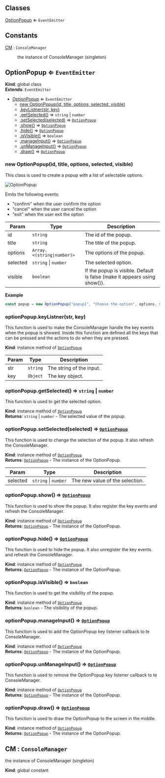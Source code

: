 ## Classes

<dl>
<dt><a href="#OptionPopup">OptionPopup</a> ⇐ <code>EventEmitter</code></dt>
<dd></dd>
</dl>

## Constants

<dl>
<dt><a href="#CM">CM</a> : <code>ConsoleManager</code></dt>
<dd><p>the instance of ConsoleManager (singleton)</p>
</dd>
</dl>

<a name="OptionPopup"></a>

## OptionPopup ⇐ <code>EventEmitter</code>
**Kind**: global class  
**Extends**: <code>EventEmitter</code>  

* [OptionPopup](#OptionPopup) ⇐ <code>EventEmitter</code>
    * [new OptionPopup(id, title, options, selected, visible)](#new_OptionPopup_new)
    * [.keyListner(str, key)](#OptionPopup+keyListner)
    * [.getSelected()](#OptionPopup+getSelected) ⇒ <code>string</code> \| <code>number</code>
    * [.setSelected(selected)](#OptionPopup+setSelected) ⇒ [<code>OptionPopup</code>](#OptionPopup)
    * [.show()](#OptionPopup+show) ⇒ [<code>OptionPopup</code>](#OptionPopup)
    * [.hide()](#OptionPopup+hide) ⇒ [<code>OptionPopup</code>](#OptionPopup)
    * [.isVisible()](#OptionPopup+isVisible) ⇒ <code>boolean</code>
    * [.manageInput()](#OptionPopup+manageInput) ⇒ [<code>OptionPopup</code>](#OptionPopup)
    * [.unManageInput()](#OptionPopup+unManageInput) ⇒ [<code>OptionPopup</code>](#OptionPopup)
    * [.draw()](#OptionPopup+draw) ⇒ [<code>OptionPopup</code>](#OptionPopup)

<a name="new_OptionPopup_new"></a>

### new OptionPopup(id, title, options, selected, visible)
This class is used to create a popup with a list of selectable options. ![OptionPopup](https://user-images.githubusercontent.com/14907987/165752387-2eac4936-1b5d-462e-9353-562d04f1b4fe.gif)Emits the following events: - "confirm" when the user confirm the option- "cancel" when the user cancel the option- "exit" when the user exit the option


| Param | Type | Description |
| --- | --- | --- |
| id | <code>string</code> | The id of the popup. |
| title | <code>string</code> | The title of the popup. |
| options | <code>Array.&lt;(string\|number)&gt;</code> | The options of the popup. |
| selected | <code>string</code> \| <code>number</code> | The selected option. |
| visible | <code>boolean</code> | If the popup is visible. Default is false (make it appears using show()). |

**Example**  
```js
const popup = new OptionPopup("popup1", "Choose the option", options, selectedOption).show().on("confirm", (option) => { console.log(option) }) // show the popup and wait for the user to confirm
```
<a name="OptionPopup+keyListner"></a>

### optionPopup.keyListner(str, key)
This function is used to make the ConsoleManager handle the key events when the popup is showed.Inside this function are defined all the keys that can be pressed and the actions to do when they are pressed.

**Kind**: instance method of [<code>OptionPopup</code>](#OptionPopup)  

| Param | Type | Description |
| --- | --- | --- |
| str | <code>string</code> | The string of the input. |
| key | <code>Object</code> | The key object. |

<a name="OptionPopup+getSelected"></a>

### optionPopup.getSelected() ⇒ <code>string</code> \| <code>number</code>
This function is used to get the selected option.

**Kind**: instance method of [<code>OptionPopup</code>](#OptionPopup)  
**Returns**: <code>string</code> \| <code>number</code> - The selected value of the popup.  
<a name="OptionPopup+setSelected"></a>

### optionPopup.setSelected(selected) ⇒ [<code>OptionPopup</code>](#OptionPopup)
This function is used to change the selection of the popup. It also refresh the ConsoleManager.

**Kind**: instance method of [<code>OptionPopup</code>](#OptionPopup)  
**Returns**: [<code>OptionPopup</code>](#OptionPopup) - The instance of the OptionPopup.  

| Param | Type | Description |
| --- | --- | --- |
| selected | <code>string</code> \| <code>number</code> | The new value of the selection. |

<a name="OptionPopup+show"></a>

### optionPopup.show() ⇒ [<code>OptionPopup</code>](#OptionPopup)
This function is used to show the popup. It also register the key events and refresh the ConsoleManager.

**Kind**: instance method of [<code>OptionPopup</code>](#OptionPopup)  
**Returns**: [<code>OptionPopup</code>](#OptionPopup) - The instance of the OptionPopup.  
<a name="OptionPopup+hide"></a>

### optionPopup.hide() ⇒ [<code>OptionPopup</code>](#OptionPopup)
This function is used to hide the popup. It also unregister the key events and refresh the ConsoleManager.

**Kind**: instance method of [<code>OptionPopup</code>](#OptionPopup)  
**Returns**: [<code>OptionPopup</code>](#OptionPopup) - The instance of the OptionPopup.  
<a name="OptionPopup+isVisible"></a>

### optionPopup.isVisible() ⇒ <code>boolean</code>
This function is used to get the visibility of the popup.

**Kind**: instance method of [<code>OptionPopup</code>](#OptionPopup)  
**Returns**: <code>boolean</code> - The visibility of the popup.  
<a name="OptionPopup+manageInput"></a>

### optionPopup.manageInput() ⇒ [<code>OptionPopup</code>](#OptionPopup)
This function is used to add the OptionPopup key listener callback to te ConsoleManager.

**Kind**: instance method of [<code>OptionPopup</code>](#OptionPopup)  
**Returns**: [<code>OptionPopup</code>](#OptionPopup) - The instance of the OptionPopup.  
<a name="OptionPopup+unManageInput"></a>

### optionPopup.unManageInput() ⇒ [<code>OptionPopup</code>](#OptionPopup)
This function is used to remove the OptionPopup key listener callback to te ConsoleManager.

**Kind**: instance method of [<code>OptionPopup</code>](#OptionPopup)  
**Returns**: [<code>OptionPopup</code>](#OptionPopup) - The instance of the OptionPopup.  
<a name="OptionPopup+draw"></a>

### optionPopup.draw() ⇒ [<code>OptionPopup</code>](#OptionPopup)
This function is used to draw the OptionPopup to the screen in the middle.

**Kind**: instance method of [<code>OptionPopup</code>](#OptionPopup)  
**Returns**: [<code>OptionPopup</code>](#OptionPopup) - The instance of the OptionPopup.  
<a name="CM"></a>

## CM : <code>ConsoleManager</code>
the instance of ConsoleManager (singleton)

**Kind**: global constant  
